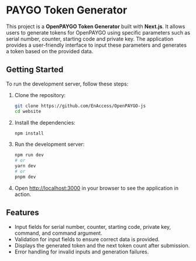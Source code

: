 # PAYGO Token Generator

This project is a **OpenPAYGO Token Generator** built with **Next.js**. It allows users to generate tokens for OpenPAYGO using specific parameters such as serial number, counter, starting code and private key. The application provides a user-friendly interface to input these parameters and generates a token based on the provided data.

## Getting Started

To run the development server, follow these steps:

1. Clone the repository:

   ```bash
   git clone https://github.com/EnAccess/OpenPAYGO-js
   cd website

   ```

2. Install the dependencies:

   ```bash
   npm install
   ```

3. Run the development server:

   ```bash
   npm run dev
   # or
   yarn dev
   # or
   pnpm dev
   ```

4. Open [http://localhost:3000](http://localhost:3000) in your browser to see the application in action.

## Features

- Input fields for serial number, counter, starting code, private key, command, and command argument.
- Validation for input fields to ensure correct data is provided.
- Displays the generated token and the next token count after submission.
- Error handling for invalid inputs and generation failures.
